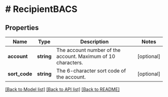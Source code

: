 # # RecipientBACS

## Properties

Name | Type | Description | Notes
------------ | ------------- | ------------- | -------------
**account** | **string** | The account number of the account. Maximum of 10 characters. | [optional]
**sort_code** | **string** | The 6-character sort code of the account. | [optional]

[[Back to Model list]](../../README.md#models) [[Back to API list]](../../README.md#endpoints) [[Back to README]](../../README.md)
